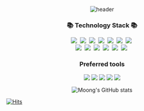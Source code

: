 <div align='center'>
  
![header](https://capsule-render.vercel.app/api?type=waving&color=auto&height=300&section=header&text=MOONG's%20GITHUB%&fontSize=60)


<h3 align="center">📚 Technology Stack 📚 </h3>
<p align="center">  
  <img src="https://img.shields.io/badge/C-A8B9CC?style=flat-square&logo=C&logoColor=white"/>&nbsp 
  <img src="https://img.shields.io/badge/C++-00599C?style=flat-square&logo=C%2B%2B&logoColor=white"/>&nbsp  
  <img src="https://img.shields.io/badge/Python-3766AB?style=flat-square&logo=Python&logoColor=white"/>&nbsp 
  <img src="https://img.shields.io/badge/html5-e34f26?style=flat-square&logo=html5&logoColor=white"/>&nbsp 
  <img src="https://img.shields.io/badge/css-1572B6?style=flat-square&logo=css3&logoColor=white"/>&nbsp 
  <img src="https://img.shields.io/badge/jquery-0769ad?style=flat-square&logo=jquery&logoColor=white"/>&nbsp 
  <img src="https://img.shields.io/badge/JavaScript-F7DF1E?style=flat-square&logo=Javascript&logoColor=ffffff"/>&nbsp  
  <br/>
  <img src="https://img.shields.io/badge/TypeScript-3178C6?style=flat-squaree&logo=TypeScript&logoColor=ffffff"/>&nbsp  
  <img src="https://img.shields.io/badge/React-61DAFB?style=flat-square&logo=React&logoColor=ffffff"/>&nbsp  
  <img src="https://img.shields.io/badge/React Native-61DAFB?style=flat-square&logo=React&logoColor=ffffff"/>&nbsp  
  <img src="https://img.shields.io/badge/Next.js-000000?style=flat-square&logo=Next.js&logoColor=ffffff"/>&nbsp  
  <img src="https://img.shields.io/badge/Node.js-339933?style=flat-square&logo=Node.js&logoColor=ffffff"/>&nbsp  
  <img src="https://img.shields.io/badge/Three.js-000000?style=flat-square&logo=Three.js&logoColor=ffffff"/>&nbsp  

  

### Preferred tools

<a><img src="https://img.shields.io/badge/Github-181717?style=flat-square&logo=Github&logoColor=ffffff"/></a>
<a><img src="https://img.shields.io/badge/Notion-000000?style=flat-square&logo=Notion&logoColor=ffffff"/></a>
<a><img src="https://img.shields.io/badge/Slack-4A154B?style=flat-square&logo=Slack&logoColor=ffffff"/></a>
<a><img src="https://img.shields.io/badge/Figma-F24E1E?style=flat-square&logo=Figma&logoColor=ffffff"/></a>
<a><img src="https://img.shields.io/badge/Adobe XD-FF61F6?style=flat-square&logo=Adobe XD&logoColor=ffffff"/></a>
</p>


![Moong's GitHub stats](https://github-readme-stats.vercel.app/api?username=moong23&show_icons=true&theme=material-palenight)
</div>


[![Hits](https://hits.seeyoufarm.com/api/count/incr/badge.svg?url=https%3A%2F%2Fgithub.com%2Fmoong23&count_bg=%23D594FF&title_bg=%23A9A9A9&icon=&icon_color=%23DBA7FF&title=hits&edge_flat=false)](https://github.com/moong23/moong23)
